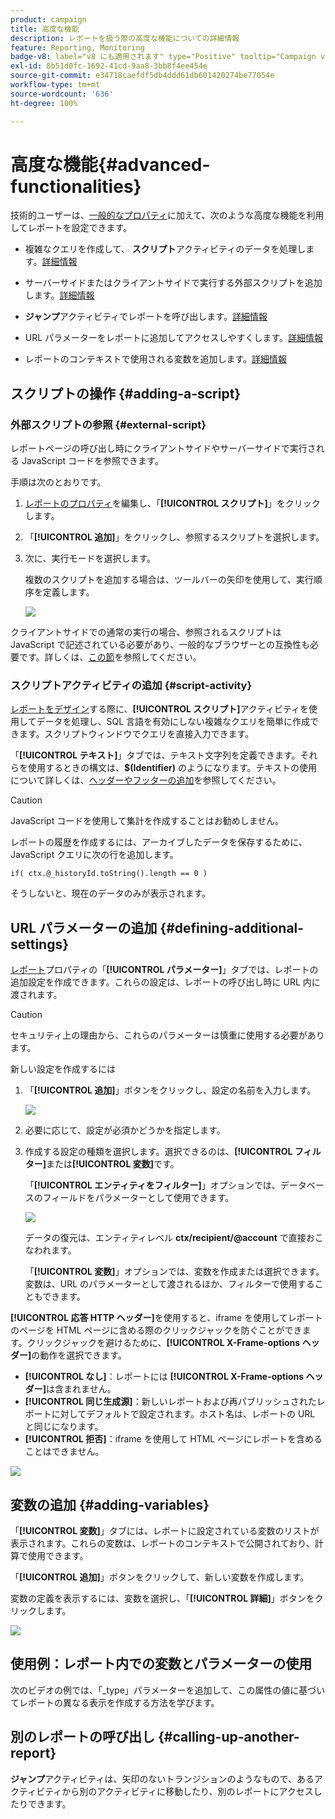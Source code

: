```yaml
---
product: campaign
title: 高度な機能
description: レポートを扱う際の高度な機能についての詳細情報
feature: Reporting, Monitoring
badge-v8: label="v8 にも適用されます" type="Positive" tooltip="Campaign v8 にも適用されます"
exl-id: 8b51d0fc-1692-41cd-9aa8-3bb8f4ee454e
source-git-commit: e34718caefdf5db4ddd61db601420274be77054e
workflow-type: tm+mt
source-wordcount: '636'
ht-degree: 100%

---
```


# 高度な機能{#advanced-functionalities}



技術的ユーザーは、[一般的なプロパティ](../../reporting/using/properties-of-the-report.md)に加えて、次のような高度な機能を利用してレポートを設定できます。

* 複雑なクエリを作成して、 **スクリプト**&#x200B;アクティビティのデータを処理します。[詳細情報](#script-activity)

* サーバーサイドまたはクライアントサイドで実行する外部スクリプトを追加します。[詳細情報](#external-script)

* **ジャンプ**&#x200B;アクティビティでレポートを呼び出します。[詳細情報](#calling-up-another-report)

* URL パラメーターをレポートに追加してアクセスしやすくします。[詳細情報](#calling-up-another-report)

* レポートのコンテキストで使用される変数を追加します。[詳細情報](#adding-variables)

## スクリプトの操作 {#adding-a-script}

### 外部スクリプトの参照 {#external-script}

レポートページの呼び出し時にクライアントサイドやサーバーサイドで実行される JavaScript コードを参照できます。

手順は次のとおりです。

1. [レポートのプロパティ](../../reporting/using/properties-of-the-report.md)を編集し、「**[!UICONTROL スクリプト]**」をクリックします。
1. 「**[!UICONTROL 追加]**」をクリックし、参照するスクリプトを選択します。
1. 次に、実行モードを選択します。

   複数のスクリプトを追加する場合は、ツールバーの矢印を使用して、実行順序を定義します。

   ![](assets/reporting_custom_js.png)

クライアントサイドでの通常の実行の場合、参照されるスクリプトは JavaScript で記述されている必要があり、一般的なブラウザーとの互換性も必要です。詳しくは、[この節](../../web/using/web-forms-answers.md)を参照してください。

### スクリプトアクティビティの追加 {#script-activity}

[レポートをデザイン](../../reporting/using/creating-a-new-report.md#modelizing-the-chart)する際に、**[!UICONTROL スクリプト]**&#x200B;アクティビティを使用してデータを処理し、SQL 言語を有効にしない複雑なクエリを簡単に作成できます。スクリプトウィンドウでクエリを直接入力できます。

「**[!UICONTROL テキスト]**」タブでは、テキスト文字列を定義できます。それらを使用するときの構文は、**$(Identifier)** のようになります。テキストの使用について詳しくは、[ヘッダーやフッターの追加](../../reporting/using/element-layout.md#adding-a-header-and-a-footer)を参照してください。

>[!CAUTION]
>
>JavaScript コードを使用して集計を作成することはお勧めしません。

レポートの履歴を作成するには、アーカイブしたデータを保存するために、JavaScript クエリに次の行を追加します。

```
if( ctx.@_historyId.toString().length == 0 )
```

そうしないと、現在のデータのみが表示されます。

## URL パラメーターの追加 {#defining-additional-settings}

[レポート](../../reporting/using/properties-of-the-report.md)プロパティの「**[!UICONTROL パラメーター]**」タブでは、レポートの追加設定を作成できます。これらの設定は、レポートの呼び出し時に URL 内に渡されます。

>[!CAUTION]
>
>セキュリティ上の理由から、これらのパラメーターは慎重に使用する必要があります。

新しい設定を作成するには

1. 「**[!UICONTROL 追加]**」ボタンをクリックし、設定の名前を入力します。

   ![](assets/s_ncs_advuser_report_properties_09a.png)

1. 必要に応じて、設定が必須かどうかを指定します。

1. 作成する設定の種類を選択します。選択できるのは、**[!UICONTROL フィルター]**&#x200B;または&#x200B;**[!UICONTROL 変数]**&#x200B;です。

   「**[!UICONTROL エンティティをフィルター]**」オプションでは、データベースのフィールドをパラメーターとして使用できます。

   ![](assets/s_ncs_advuser_report_properties_09b.png)

   データの復元は、エンティティレベル **ctx/recipient/@account** で直接おこなわれます。

   「**[!UICONTROL 変数]**」オプションでは、変数を作成または選択できます。変数は、URL のパラメーターとして渡されるほか、フィルターで使用することもできます。

**[!UICONTROL 応答 HTTP ヘッダー]**&#x200B;を使用すると、iframe を使用してレポートのページを HTML ページに含める際のクリックジャックを防ぐことができます。クリックジャックを避けるために、**[!UICONTROL X-Frame-options ヘッダー]**&#x200B;の動作を選択できます。

* **[!UICONTROL なし]**：レポートには **[!UICONTROL X-Frame-options ヘッダー]**&#x200B;は含まれません。
* **[!UICONTROL 同じ生成源]**：新しいレポートおよび再パブリッシュされたレポートに対してデフォルトで設定されます。ホスト名は、レポートの URL と同じになります。
* **[!UICONTROL 拒否]**：iframe を使用して HTML ページにレポートを含めることはできません。

![](assets/s_ncs_advuser_report_properties_09c.png)

## 変数の追加 {#adding-variables}

「**[!UICONTROL 変数]**」タブには、レポートに設定されている変数のリストが表示されます。これらの変数は、レポートのコンテキストで公開されており、計算で使用できます。

「**[!UICONTROL 追加]**」ボタンをクリックして、新しい変数を作成します。

変数の定義を表示するには、変数を選択し、「**[!UICONTROL 詳細]**」ボタンをクリックします。

![](assets/s_ncs_advuser_report_properties_10.png)

## 使用例：レポート内での変数とパラメーターの使用

次のビデオの例では、「_type」パラメーターを追加して、この属性の値に基づいてレポートの異なる表示を作成する方法を学びます。

<!--
![](assets/do-not-localize/how-to-video.png) [Discover this feature in video](https://helpx.adobe.com/campaign/classic/how-to/add-url-parameter-in-acv6.html?playlist=/ccx/v1/collection/product/campaign/classic/segment/business-practitioners/explevel/intermediate/applaunch/how-to-4/collection.ccx.js&ref=helpx.adobe.com)-->


## 別のレポートの呼び出し {#calling-up-another-report}

**ジャンプ**&#x200B;アクティビティは、矢印のないトランジションのようなもので、あるアクティビティから別のアクティビティに移動したり、別のレポートにアクセスしたりできます。
